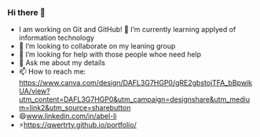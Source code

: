### Hi there 👋
- I am working on Git and GitHub!
🌱 I’m currently learning applyed of information technology
- 👯 I’m looking to collaborate on my leaning group
- 🤔 I’m looking for help with those people whoe need help
- 💬 Ask me about my details 
- 📫 How to reach me: https://www.canva.com/design/DAFL3G7HGP0/gRE2gbstojTFA_bBpwikUA/view?utm_content=DAFL3G7HGP0&utm_campaign=designshare&utm_medium=link2&utm_source=sharebutton
- 😄www.linkedin.com/in/abel-li
- ⚡https://qwertrty.github.io/portfolio/

<!--
**qwertrty/QWERTRTY** is a ✨ _special_ ✨ repository because its `README.md` (this file) appears on your GitHub profile.

Here are some ideas to get you started:

- 🔭 I’m currently working on ...
- 🌱 I’m currently learning ...
- 👯 I’m looking to collaborate on ...
- 🤔 I’m looking for help with ...
- 💬 Ask me about ...
- 📫 How to reach me: https://www.canva.com/design/DAFL3G7HGP0/gRE2gbstojTFA_bBpwikUA/view?utm_content=DAFL3G7HGP0&utm_campaign=designshare&utm_medium=link2&utm_source=sharebutton
- 😄 Pronouns: ...
- ⚡ Fun fact: ....
-->
